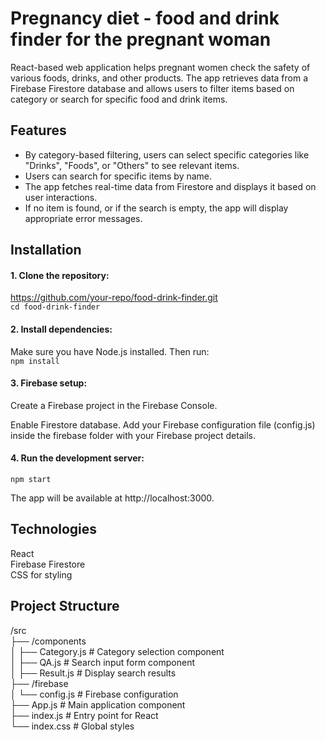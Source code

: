 # Pregnancy diet - food and drink finder for the pregnant woman
React-based web application helps pregnant women check the safety of various foods, drinks, and other products. 
The app retrieves data from a Firebase Firestore database and allows users to filter items based on category or search for specific food and drink items.

## Features
* By category-based filtering, users can select specific categories like "Drinks", "Foods", or "Others" to see relevant items.
* Users can search for specific items by name.
* The app fetches real-time data from Firestore and displays it based on user interactions.
* If no item is found, or if the search is empty, the app will display appropriate error messages.
  
## Installation
#### 1. Clone the repository:
https://github.com/your-repo/food-drink-finder.git<br>
`cd food-drink-finder`

#### 2. Install dependencies: 
Make sure you have Node.js installed. Then run:<br>
`npm install`

#### 3. Firebase setup:
Create a Firebase project in the Firebase Console.

Enable Firestore database.
Add your Firebase configuration file (config.js) inside the firebase folder with your Firebase project details.

#### 4. Run the development server: 
`npm start`

The app will be available at http://localhost:3000.

## Technologies
React<br>
Firebase Firestore<br>
CSS for styling

## Project Structure
/src<br>
  ├── /components<br>
  │   ├── Category.js      # Category selection component<br>
  │   ├── QA.js            # Search input form component<br>
  │   ├── Result.js        # Display search results<br>
  ├── /firebase<br>
  │   └── config.js        # Firebase configuration<br>
  ├── App.js               # Main application component<br>
  ├── index.js             # Entry point for React<br>
  └── index.css            # Global styles

